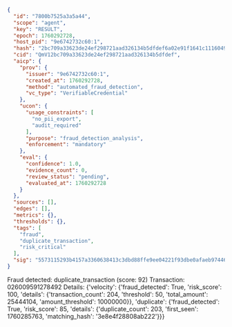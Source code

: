 ```json
{
  "id": "7800b7525a3a5a44",
  "scope": "agent",
  "key": "RESULT",
  "epoch": 1760292728,
  "host_pid": "9e6742732c60:1",
  "hash": "2bc709a33623de24ef298721aad326134b5dfdef6a02e91f1641c1116049d298",
  "cid": "QmV12bc709a33623de24ef298721aad326134b5dfdef",
  "aicp": {
    "prov": {
      "issuer": "9e6742732c60:1",
      "created_at": 1760292728,
      "method": "automated_fraud_detection",
      "vc_type": "VerifiableCredential"
    },
    "ucon": {
      "usage_constraints": [
        "no_pii_export",
        "audit_required"
      ],
      "purpose": "fraud_detection_analysis",
      "enforcement": "mandatory"
    },
    "eval": {
      "confidence": 1.0,
      "evidence_count": 0,
      "review_status": "pending",
      "evaluated_at": 1760292728
    }
  },
  "sources": [],
  "edges": [],
  "metrics": {},
  "thresholds": {},
  "tags": [
    "fraud",
    "duplicate_transaction",
    "risk_critical"
  ],
  "sig": "5573115293b4157a3360638413c3dbd88ffe9ee04221f93dbe0afaeb97446882"
}
```

Fraud detected: duplicate_transaction (score: 92)
Transaction: 026009591278492
Details: {'velocity': {'fraud_detected': True, 'risk_score': 100, 'details': {'transaction_count': 204, 'threshold': 50, 'total_amount': 25444104, 'amount_threshold': 10000000}}, 'duplicate': {'fraud_detected': True, 'risk_score': 85, 'details': {'duplicate_count': 203, 'first_seen': 1760285763, 'matching_hash': '3e8e4f28808ab222'}}}